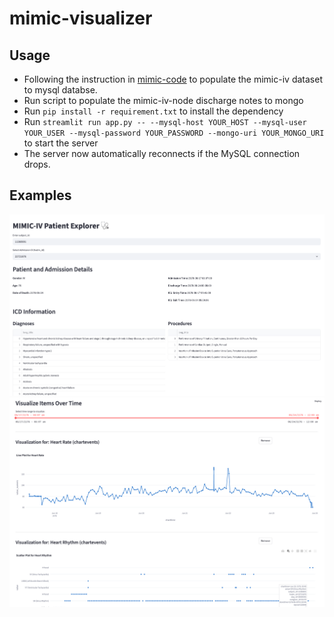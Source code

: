 # mimic-visualizer

## Usage
- Following the instruction in [mimic-code](https://github.com/MIT-LCP/mimic-code/tree/main/mimic-iv/buildmimic/mysql) to populate the mimic-iv dataset to mysql databse.
-  Run script to populate the mimic-iv-node discharge notes to mongo
- Run `pip install -r requirement.txt` to install the dependency
- Run `streamlit run app.py -- --mysql-host YOUR_HOST --mysql-user YOUR_USER --mysql-password YOUR_PASSWORD --mongo-uri YOUR_MONGO_URI` to start the server
- The server now automatically reconnects if the MySQL connection drops.

## Examples
![Screenshot 1](images/screenshot1.png)
![Screenshot 2](images/screenshot2.png)
